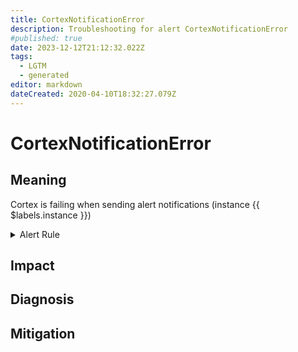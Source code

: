 ```yaml
---
title: CortexNotificationError
description: Troubleshooting for alert CortexNotificationError
#published: true
date: 2023-12-12T21:12:32.022Z
tags: 
  - LGTM
  - generated
editor: markdown
dateCreated: 2020-04-10T18:32:27.079Z
---
```


# CortexNotificationError

## Meaning
[//]: # "Short paragraph that explains what the alert means"
Cortex is failing when sending alert notifications (instance {{ $labels.instance }})

<details>
  <summary>Alert Rule</summary>

{{% rule "cortex/coretex-internal.yml" "CortexNotificationError" %}}

<!-- Rule when generated

```yaml
alert: CortexNotificationError
expr: rate(cortex_prometheus_notifications_errors_total[5m]) > 0
for: 0m
labels:
    severity: critical
annotations:
    summary: Cortex notification error (instance {{ $labels.instance }})
    description: |-
        Cortex is failing when sending alert notifications (instance {{ $labels.instance }})
          VALUE = {{ $value }}
          LABELS = {{ $labels }}
    runbook: https://github.com/srerun/prometheus-alerts/blob/main/content/runbooks/coretex-internal/CortexNotificationError.md

```

-->

</details>


## Impact
[//]: # "What could / will happen if the alert is not addressed"



## Diagnosis
[//]: # "Steps to take to identify the cause of the problem"



## Mitigation
[//]: # "The steps necessary to resolve the alert"
